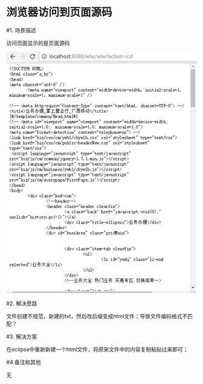 # 浏览器访问到页面源码

#1. 场景描述

访问页面显示的是页面源码

![页面源码](img/aa.png)


#2. 解决思路

文件创建不规范，新建的txt，然后改后缀变成html文件；导致文件编码格式不匹配？

#3. 解决方案

在eclipse中重新新建一个html文件，将原来文件中的内容复制粘贴过来即可；

#4.备注和其他

无

